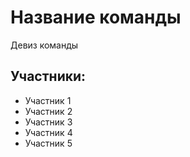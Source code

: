 # Название команды
Девиз команды 

## Участники:
* Участник 1
* Участник 2
* Участник 3
* Участник 4
* Участник 5